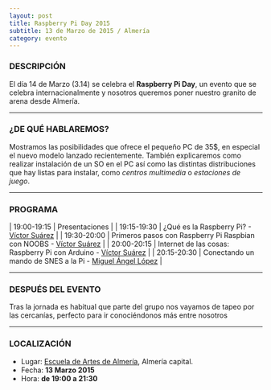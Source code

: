 ```yaml
---
layout: post
title: Raspberry Pi Day 2015
subtitle: 13 de Marzo de 2015 / Almería
category: evento
---
```


### DESCRIPCIÓN

El día 14 de Marzo (3.14) se celebra el **Raspberry Pi Day**, un evento que se celebra internacionalmente y
nosotros queremos poner nuestro granito de arena desde Almería.

---

### ¿DE QUÉ HABLAREMOS?

Mostramos las posibilidades que ofrece el pequeño PC de 35$, en especial el nuevo modelo lanzado recientemente.
También explicaremos como realizar instalación de un SO en el PC así como las distintas distribuciones que hay
listas para instalar, como _centros multimedia_ o _estaciones de juego_.

---

### PROGRAMA

| 19:00-19:15   | Presentaciones  |
| 19:15-19:30   | ¿Qué es la Raspberry Pi? - [Víctor Suárez][3] |
| 19:30-20:00   | Primeros pasos con Raspberry Pi Raspbian con NOOBS - [Víctor Suárez][3] |
| 20:00-20:15   | Internet de las cosas: Raspberry Pi con Arduino -  [Víctor Suárez][3] |
| 20:15-20:30 	| Conectando un mando de SNES a la Pi - [Miguel Ángel López][1] |

---

### DESPUÉS DEL EVENTO

Tras la jornada es habitual que parte del grupo nos vayamos de tapeo por las cercanías, perfecto para ir conociéndonos más entre nosotros

---

### LOCALIZACIÓN

* Lugar: [Escuela de Artes de Almería][2], Almería capital.
* Fecha: **13 Marzo 2015**
* Hora: **de 19:00 a 21:30**

[1]: http://twitter.com/MiguelAngel_LV
[2]: http://bit.ly/escuelaartesalmeria
[3]: http://twitter.com/zerasul

